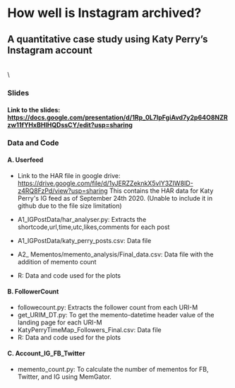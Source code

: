 # How well is Instagram archived? 
## A quantitative case study using Katy Perry’s Instagram account
\
\

### Slides

#### Link to the slides: https://docs.google.com/presentation/d/1Rp_0L7lpFgiAvd7y2p64O8NZRzw11fYHxBHlHQDssCY/edit?usp=sharing

### Data and Code

#### A. Userfeed

* Link to the HAR file in google drive: https://drive.google.com/file/d/1yJERZZeknkX5vIY3ZIW8ID-z4RQ8FzPd/view?usp=sharing
This contains the HAR data for Katy Perry's IG feed as of September 24th 2020.
(Unable to include it in github due to the file size limitation)

* A1_IGPostData/har_analyser.py: Extracts the shortcode,url,time,utc,likes,comments for each post
* A1_IGPostData/katy_perry_posts.csv: Data file
* A2_ Mementos/memento_analysis/Final_data.csv: Data file with the addition of memento count
* R: Data and code used for the plots

#### B. FollowerCount


* followecount.py: Extracts the follower count from each URI-M
* get_URIM_DT.py: To get the memento-datetime header value of the landing page for each URI-M
* KatyPerryTimeMap_Followers_Final.csv: Data file
* R: Data and code used for the plots


#### C. Account_IG_FB_Twitter

* memento_count.py: To calculate the number of mementos for FB, Twitter, and IG using MemGator.
